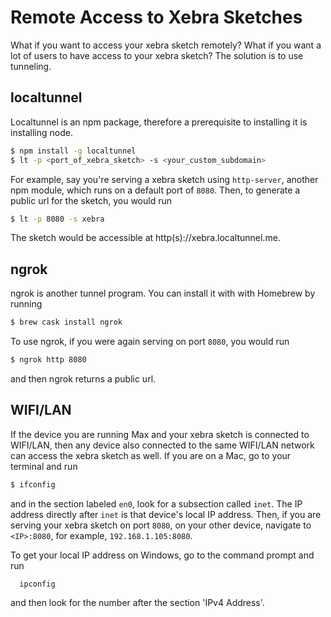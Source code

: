# Remote Access to Xebra Sketches
What if you want to access your xebra sketch remotely? What if you want a lot of users to have access to your xebra sketch? The solution is to use tunneling.

## localtunnel
Localtunnel is an npm package, therefore a prerequisite to installing it is installing node.
```bash
$ npm install -g localtunnel
$ lt -p <port_of_xebra_sketch> -s <your_custom_subdomain>
``` 

For example, say you're serving a xebra sketch using `http-server`, another npm module, which runs on a default port of `8080`. Then, to generate a public url for the sketch, you would run
```bash
$ lt -p 8080 -s xebra
``` 
The sketch would be accessible at http(s)://xebra.localtunnel.me.

## ngrok
ngrok is another tunnel program. You can install it with with Homebrew by running
```bash
$ brew cask install ngrok
```
To use ngrok, if you were again serving on port `8080`, you would run
```bash
$ ngrok http 8080
```
and then ngrok returns a public url.

## WIFI/LAN
If the device you are running Max and your xebra sketch is connected to WIFI/LAN, then any device also connected to the same WIFI/LAN network can access the xebra sketch as well. If you are on a Mac, go to your terminal and run
```bash
$ ifconfig
```
and in the section labeled `en0`, look for a subsection called `inet`. The IP address directly after `inet` is that device's local IP address. Then, if you are serving your xebra sketch on port `8080`, on your other device, navigate to `<IP>:8080`, for example, `192.168.1.105:8080`.

To get your local IP address on Windows, go to the command prompt and run
```
  ipconfig
```
and then look for the number after the section 'IPv4 Address'.